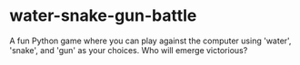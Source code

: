 # water-snake-gun-battle
A fun Python game where you can play against the computer using 'water', 'snake', and 'gun' as your choices. Who will emerge victorious?
